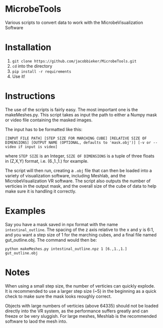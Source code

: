 # MicrobeTools
Various scripts to convert data to work with the MicrobeVisualization Software

# Installation

1. ```git clone https://github.com/jacobbieker/MicrobeTools.git```
2. ```cd``` into the directory
3. ```pip install -r requirements```
4. Use it! 

# Instructions

The use of the scripts is fairly easy. The most important one is the makeMeshes.py. This script takes as input the path to either a Numpy mask or video file containing the masked images. 

The input has to be formatted like this:

``` [INPUT FILE PATH] [STEP SIZE FOR MARCHING CUBE] [RELATIVE SIZE OF DIMENSIONS] [OUTPUT NAME (OPTIONAL, defaults to 'mask.obj')] [-v or --video if input is video] ```

where ```STEP SIZE``` is an Integer, ```SIZE OF DIMENSIONS``` is a tuple of three floats in (Z,X,Y) format, i.e. (6.,1.,1.) for example.

The script will then run, creating a ```.obj``` file that can then be loaded into a variety of visualization software, including Meshlab, and the MicrobeVisualization VR software. The script also outputs the number of verticies in the output mask, and the overall size of the cube of data to help make sure it is handling it correctly. 

# Examples

Say you have a mask saved in npx format with the name ```intestinal_outline```. The spacing of the z axis relative to the x and y is 6:1, and you want a  step size of 1 for the marching cubes, and a final file named gut_outline.obj. The command would then be:

```python makeMeshes.py intestinal_outline.npz 1 [6.,1.,1.] gut_outline.obj```

# Notes

When using a small step size, the number of verticies can quickly explode. It is recommended to use a larger step size (~5) in the beginning as a quick check to make sure the mask looks reoughly correct.

Objects with large numbers of verticies (above 64335) should not be loaded directly into the VR system, as the performance suffers greatly and can freeze or be very sluggish. For large meshes, Meshlab is the recommended software to laod the mesh into. 
